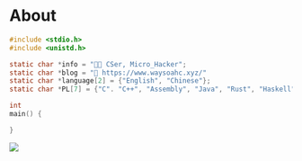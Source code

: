 # About

```c
#include <stdio.h>
#include <unistd.h>

static char *info = "👨‍💻 CSer, Micro_Hacker";
static char *blog = "📘 https://www.waysoahc.xyz/"
static char *language[2] = {"English", "Chinese"};
static char *PL[7] = {"C". "C++", "Assembly", "Java", "Rust", "Haskell", "Python"};

int 
main() {

}
```

<img align="" src="https://github-readme-stats.vercel.app/api?username=Jacen-cpu&show_icons=true&theme=dracula"/>
